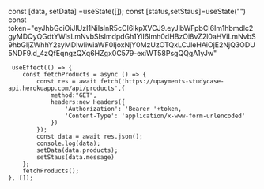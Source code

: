    const [data, setData] =useState([]);
     const [status,setStaus]=useState("")
     const token="eyJhbGciOiJIUzI1NiIsInR5cCI6IkpXVCJ9.eyJlbWFpbCI6Im1hbmdlc2gyMDQyQGdtYWlsLmNvbSIsImdpdGh1YiI6Imh0dHBzOi8vZ2l0aHViLmNvbS9hbGljZWhhY2syMDIwIiwiaWF0IjoxNjY0MzUzOTQxLCJleHAiOjE2NjQ3ODU5NDF9.d_4zQfEqngzQXq6HZgx0C579-exiWT58PsgQQgA1yJw"
   
     
     useEffect(() => {
        const fetchProducts = async () => {
            const res = await fetch('https://upayments-studycase-api.herokuapp.com/api/products',{
                method:"GET",
                headers:new Headers({
                    'Authorization': 'Bearer '+token, 
                    'Content-Type': 'application/x-www-form-urlencoded'
                })
            });
            const data = await res.json();
            console.log(data);
            setData(data.products);
            setStaus(data.message)
        };
        fetchProducts();
    }, []);
